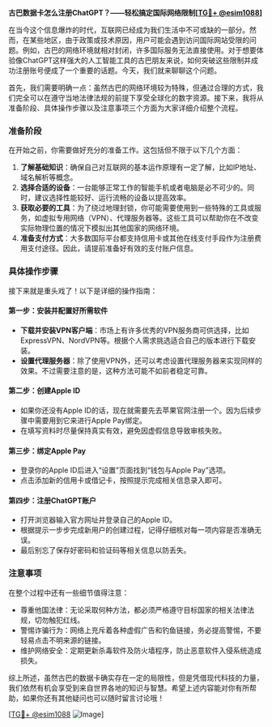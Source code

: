**古巴数据卡怎么注册ChatGPT？——轻松搞定国际网络限制[[TG💪+ @esim1088](https://t.me/s/esim1088)]**

在当今这个信息爆炸的时代，互联网已经成为我们生活中不可或缺的一部分。然而，在某些地区，由于政策或技术原因，用户可能会遇到访问国际网站受限的问题。例如，古巴的网络环境就相对封闭，许多国际服务无法直接使用。对于想要体验像ChatGPT这样强大的人工智能工具的古巴朋友来说，如何突破这些限制并成功注册账号便成了一个重要的话题。今天，我们就来聊聊这个问题。

首先，我们需要明确一点：虽然古巴的网络环境较为特殊，但通过合理的方式，我们完全可以在遵守当地法律法规的前提下享受全球化的数字资源。接下来，我将从准备阶段、具体操作步骤以及注意事项三个方面为大家详细介绍整个流程。

### 准备阶段

在开始之前，你需要做好充分的准备工作。这包括但不限于以下几个方面：

1. **了解基础知识**：确保自己对互联网的基本运作原理有一定了解，比如IP地址、域名解析等概念。
2. **选择合适的设备**：一台能够正常工作的智能手机或者电脑是必不可少的。同时，建议选择性能较好、运行流畅的设备以提高效率。
3. **获取必要的工具**：为了绕过地理封锁，你可能需要使用到一些特殊的工具或服务，如虚拟专用网络（VPN）、代理服务器等。这些工具可以帮助你在不改变实际物理位置的情况下模拟出其他国家的网络环境。
4. **准备支付方式**：大多数国际平台都支持信用卡或其他在线支付手段作为注册费用支付途径。因此，请提前准备好有效的支付账户信息。

### 具体操作步骤

接下来就是重头戏了！以下是详细的操作指南：

#### 第一步：安装并配置好所需软件
- **下载并安装VPN客户端**：市场上有许多优秀的VPN服务商可供选择，比如ExpressVPN、NordVPN等。根据个人需求挑选适合自己的版本进行下载安装。
- **设置代理服务器**：除了使用VPN外，还可以考虑设置代理服务器来实现同样的效果。不过需要注意的是，这种方法可能不如前者稳定可靠。

#### 第二步：创建Apple ID
- 如果你还没有Apple ID的话，现在就需要先去苹果官网注册一个。因为后续步骤中需要用到它来进行Apple Pay绑定。
- 在填写资料时尽量保持真实有效，避免因虚假信息导致审核失败。

#### 第三步：绑定Apple Pay
- 登录你的Apple ID后进入“设置”页面找到“钱包与Apple Pay”选项。
- 点击添加新的信用卡或借记卡，按照提示完成相关信息录入即可。

#### 第四步：注册ChatGPT账户
- 打开浏览器输入官方网址并登录自己的Apple ID。
- 根据提示一步步完成新用户的创建过程，记得仔细核对每一项内容是否准确无误。
- 最后别忘了保存好密码和验证码等相关信息以防丢失。

### 注意事项

在整个过程中还有一些细节值得注意：
- 尊重他国法律：无论采取何种方法，都必须严格遵守目标国家的相关法律法规，切勿触犯红线。
- 警惕诈骗行为：网络上充斥着各种虚假广告和钓鱼链接，务必提高警惕，不要轻易点击不明来源的链接。
- 维护网络安全：定期更新杀毒软件及防火墙程序，防止恶意软件入侵系统造成损失。

综上所述，虽然古巴的数据卡确实存在一定的局限性，但是凭借现代科技的力量，我们依然有机会享受到来自世界各地的知识与智慧。希望上述内容能对你有所帮助，如果你还有其他疑问也可以随时留言讨论哦！

[[TG💪+ @esim1088](https://t.me/s/esim1088) ![Image](https://i.postimg.cc/4NQfJmqS/Snipaste-2025-05-13-00-14-12.png)]